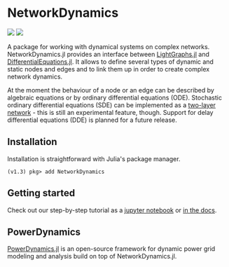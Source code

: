 # NetworkDynamics

[![](https://img.shields.io/badge/docs-dev-blue.svg)](https://fhell.github.io/NetworkDynamics.jl/dev) [![](https://img.shields.io/badge/docs-stable-blue.svg)](https://fhell.github.io/NetworkDynamics.jl/stable)

A package for working with dynamical systems on complex networks. NetworkDynamics.jl provides an interface between [LightGraphs.jl](https://github.com/JuliaGraphs/LightGraphs.jl) and [DifferentialEquations.jl](https://github.com/JuliaDiffEq/DifferentialEquations.jl). It allows to define several types of dynamic and static nodes and edges and to link them up in order to create complex network dynamics.

At the moment the behaviour of a node or an edge can be described by algebraic equations or by ordinary differential equations (ODE). Stochastic ordinary differential equations (SDE) can be implemented as a [two-layer network](https://github.com/FHell/NetworkDynamics.jl/blob/master/examples/sde.jl) - this is still an experimental feature, though. Support for delay differential equations (DDE) is planned for a future release.

## Installation

Installation is straightforward with Julia's package manager.

```julia-repl
(v1.3) pkg> add NetworkDynamics
```

## Getting started

Check out our step-by-step tutorial as a [jupyter notebook](https://github.com/FHell/NetworkDynamics.jl/blob/master/examples/getting_started_with_network_dynamics.ipynb) or [in the docs](https://fhell.github.io/NetworkDynamics.jl/dev/getting_started_with_network_dynamics/).

## PowerDynamics

[PowerDynamics.jl](https://juliaenergy.github.io/PowerDynamics.jl/stable/) is an open-source framework for dynamic power grid modeling and analysis build on top of NetworkDynamics.jl.
